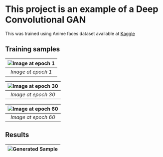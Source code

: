 # This project is an example of a Deep Convolutional GAN  

This was trained using Anime faces dataset available at [Kaggle](https://www.kaggle.com/soumikrakshit/anime-faces)  
## Training samples  
| ![Image at epoch 1](samples/generated_plot_epoch-1.png) |
|:--:| 
| *Image at epoch 1* |

| ![Image at epoch 30](samples/generated_plot_epoch-30.png) |
|:--:| 
| *Image at epoch 30* |

| ![Image at epoch 60](samples/generated_plot_epoch-60.png) |
|:--:| 
| *Image at epoch 60* |


 ## Results  
 | ![Generated Sample](test_image.png) |
|:--:| 

